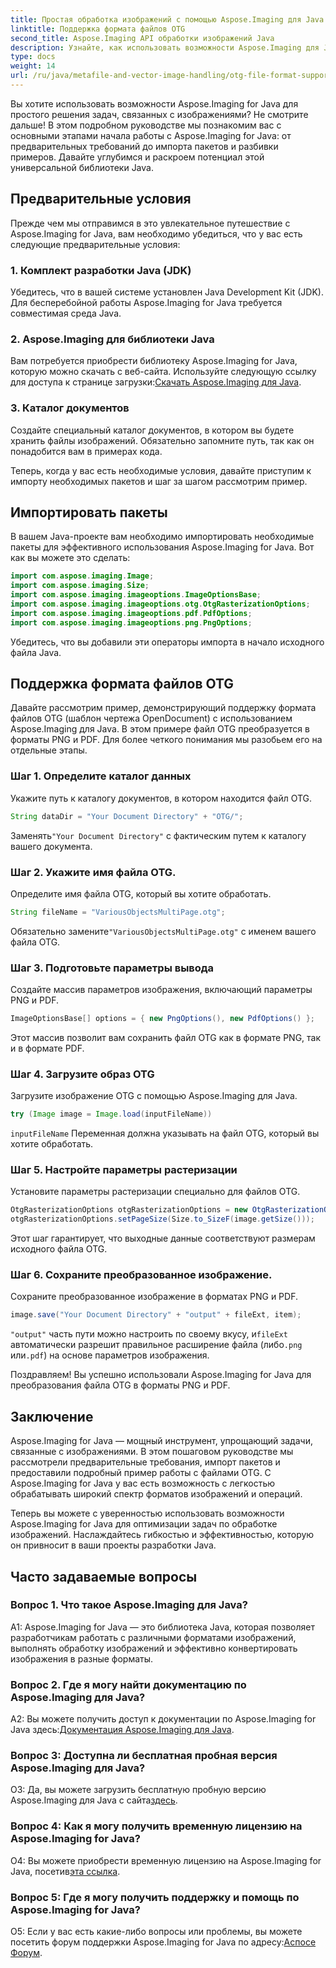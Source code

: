 ```yaml
---
title: Простая обработка изображений с помощью Aspose.Imaging для Java
linktitle: Поддержка формата файлов OTG
second_title: Aspose.Imaging API обработки изображений Java
description: Узнайте, как использовать возможности Aspose.Imaging для Java, в этом пошаговом руководстве. Легко оптимизируйте обработку изображений.
type: docs
weight: 14
url: /ru/java/metafile-and-vector-image-handling/otg-file-format-support/
---
```

Вы хотите использовать возможности Aspose.Imaging for Java для простого решения задач, связанных с изображениями? Не смотрите дальше! В этом подробном руководстве мы познакомим вас с основными этапами начала работы с Aspose.Imaging for Java: от предварительных требований до импорта пакетов и разбивки примеров. Давайте углубимся и раскроем потенциал этой универсальной библиотеки Java.

## Предварительные условия

Прежде чем мы отправимся в это увлекательное путешествие с Aspose.Imaging for Java, вам необходимо убедиться, что у вас есть следующие предварительные условия:

### 1. Комплект разработки Java (JDK)

Убедитесь, что в вашей системе установлен Java Development Kit (JDK). Для бесперебойной работы Aspose.Imaging for Java требуется совместимая среда Java.

### 2. Aspose.Imaging для библиотеки Java

 Вам потребуется приобрести библиотеку Aspose.Imaging for Java, которую можно скачать с веб-сайта. Используйте следующую ссылку для доступа к странице загрузки:[Скачать Aspose.Imaging для Java](https://releases.aspose.com/imaging/java/).

### 3. Каталог документов

Создайте специальный каталог документов, в котором вы будете хранить файлы изображений. Обязательно запомните путь, так как он понадобится вам в примерах кода.

Теперь, когда у вас есть необходимые условия, давайте приступим к импорту необходимых пакетов и шаг за шагом рассмотрим пример.

## Импортировать пакеты

В вашем Java-проекте вам необходимо импортировать необходимые пакеты для эффективного использования Aspose.Imaging for Java. Вот как вы можете это сделать:

```java
import com.aspose.imaging.Image;
import com.aspose.imaging.Size;
import com.aspose.imaging.imageoptions.ImageOptionsBase;
import com.aspose.imaging.imageoptions.otg.OtgRasterizationOptions;
import com.aspose.imaging.imageoptions.pdf.PdfOptions;
import com.aspose.imaging.imageoptions.png.PngOptions;
```

Убедитесь, что вы добавили эти операторы импорта в начало исходного файла Java.

## Поддержка формата файлов OTG

Давайте рассмотрим пример, демонстрирующий поддержку формата файлов OTG (шаблон чертежа OpenDocument) с использованием Aspose.Imaging для Java. В этом примере файл OTG преобразуется в форматы PNG и PDF. Для более четкого понимания мы разобьем его на отдельные этапы.

### Шаг 1. Определите каталог данных

Укажите путь к каталогу документов, в котором находится файл OTG.

```java
String dataDir = "Your Document Directory" + "OTG/";
```

 Заменять`"Your Document Directory"` с фактическим путем к каталогу вашего документа.

### Шаг 2. Укажите имя файла OTG.

Определите имя файла OTG, который вы хотите обработать.

```java
String fileName = "VariousObjectsMultiPage.otg";
```

 Обязательно замените`"VariousObjectsMultiPage.otg"` с именем вашего файла OTG.

### Шаг 3. Подготовьте параметры вывода

Создайте массив параметров изображения, включающий параметры PNG и PDF.

```java
ImageOptionsBase[] options = { new PngOptions(), new PdfOptions() };
```

Этот массив позволит вам сохранить файл OTG как в формате PNG, так и в формате PDF.

### Шаг 4. Загрузите образ OTG

Загрузите изображение OTG с помощью Aspose.Imaging для Java.

```java
try (Image image = Image.load(inputFileName))
```

`inputFileName` Переменная должна указывать на файл OTG, который вы хотите обработать.

### Шаг 5. Настройте параметры растеризации

Установите параметры растеризации специально для файлов OTG.

```java
OtgRasterizationOptions otgRasterizationOptions = new OtgRasterizationOptions();
otgRasterizationOptions.setPageSize(Size.to_SizeF(image.getSize()));
```

Этот шаг гарантирует, что выходные данные соответствуют размерам исходного файла OTG.

### Шаг 6. Сохраните преобразованное изображение.

Сохраните преобразованное изображение в форматах PNG и PDF.

```java
image.save("Your Document Directory" + "output" + fileExt, item);
```

`"output"` часть пути можно настроить по своему вкусу, и`fileExt` автоматически разрешит правильное расширение файла (либо`.png` или`.pdf`) на основе параметров изображения.

Поздравляем! Вы успешно использовали Aspose.Imaging for Java для преобразования файла OTG в форматы PNG и PDF.

## Заключение

Aspose.Imaging for Java — мощный инструмент, упрощающий задачи, связанные с изображениями. В этом пошаговом руководстве мы рассмотрели предварительные требования, импорт пакетов и предоставили подробный пример работы с файлами OTG. С Aspose.Imaging for Java у вас есть возможность с легкостью обрабатывать широкий спектр форматов изображений и операций.

Теперь вы можете с уверенностью использовать возможности Aspose.Imaging for Java для оптимизации задач по обработке изображений. Наслаждайтесь гибкостью и эффективностью, которую он привносит в ваши проекты разработки Java.

## Часто задаваемые вопросы

### Вопрос 1. Что такое Aspose.Imaging для Java?

A1: Aspose.Imaging for Java — это библиотека Java, которая позволяет разработчикам работать с различными форматами изображений, выполнять обработку изображений и эффективно конвертировать изображения в разные форматы.

### Вопрос 2. Где я могу найти документацию по Aspose.Imaging для Java?

 A2: Вы можете получить доступ к документации по Aspose.Imaging for Java здесь:[Документация Aspose.Imaging для Java](https://reference.aspose.com/imaging/java/).

### Вопрос 3: Доступна ли бесплатная пробная версия Aspose.Imaging для Java?

 О3: Да, вы можете загрузить бесплатную пробную версию Aspose.Imaging для Java с сайта[здесь](https://releases.aspose.com/).

### Вопрос 4: Как я могу получить временную лицензию на Aspose.Imaging for Java?

О4: Вы можете приобрести временную лицензию на Aspose.Imaging for Java, посетив[эта ссылка](https://purchase.aspose.com/temporary-license/).

### Вопрос 5: Где я могу получить поддержку и помощь по Aspose.Imaging for Java?

 О5: Если у вас есть какие-либо вопросы или проблемы, вы можете посетить форум поддержки Aspose.Imaging for Java по адресу:[Аспосе Форум](https://forum.aspose.com/).
